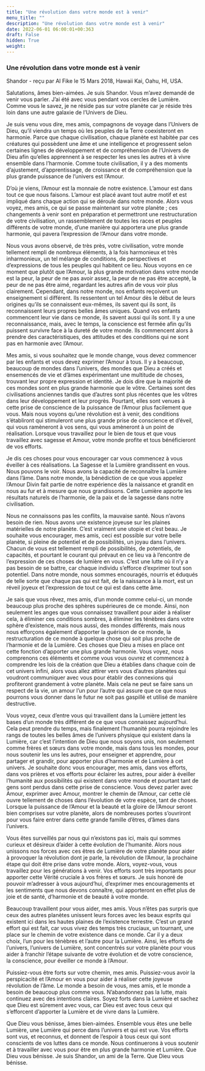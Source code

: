```yaml
---
title: "Une révolution dans votre monde est à venir"
menu_title: ""
description: "Une révolution dans votre monde est à venir"
date: 2022-06-01 06:00:01+00:363
draft: False
hidden: True
weight:
---
```

### Une révolution dans votre monde est à venir

Shandor - reçu par Al Fike le 15 Mars 2018, Hawaii Kai, Oahu, HI, USA.

Salutations, âmes bien-aimées. Je suis Shandor. Vous m’avez demandé de venir vous parler. J’ai été avec vous pendant vos cercles de Lumière. Comme vous le savez, je ne réside pas sur votre planète car je réside très loin dans une autre galaxie de l’Univers de Dieu.

Je suis venu vous dire, mes amis, compagnons de voyage dans l’Univers de Dieu, qu’il viendra un temps où les peuples de la Terre coexisteront en harmonie. Parce que chaque civilisation, chaque planète est habitée par ces créatures qui possèdent une âme et une intelligence et progressent selon certaines lignes de développement et de compréhension de l’Univers de Dieu afin qu’elles apprennent à se respecter les unes les autres et à vivre ensemble dans l’harmonie. Comme toute civilisation, il y a des moments d’ajustement, d’apprentissage, de croissance et de compréhension que la plus grande puissance de l’univers est l’Amour.

D’où je viens, l’Amour est la monnaie de notre existence. L’amour est dans tout ce que nous faisons. L’amour est placé avant tout autre motif et est impliqué dans chaque action qui se déroule dans notre monde. Alors vous voyez, mes amis, ce qui se passe maintenant sur votre planète ; ces changements à venir sont en préparation et permettront une restructuration de votre civilisation, un rassemblement de toutes les races et peuples différents de votre monde, d’une manière qui apportera une plus grande harmonie, qui pavera l’expression de l’Amour dans votre monde.

Nous vous avons observé, de très près, votre civilisation, votre monde tellement rempli de nombreux éléments, à la fois harmonieux et très inharmonieux, un tel mélange de conditions, de perspectives et d’expressions de tous les peuples qui habitent ce lieu. Nous voyons en ce moment que plutôt que l’Amour, la plus grande motivation dans votre monde est la peur, la peur de ne pas avoir assez, la peur de ne pas être accepté, la peur de ne pas être aimé, regardant les autres afin de vous voir plus clairement. Cependant, dans notre monde, nos enfants reçoivent un enseignement si différent. Ils ressentent un tel Amour dès le début de leurs origines qu’ils se connaissent eux-mêmes, ils savent qui ils sont, ils reconnaissent leurs propres belles âmes uniques. Quand vos enfants commencent leur vie dans ce monde, ils savent aussi qui ils sont. Il y a une reconnaissance, mais, avec le temps, la conscience est fermée afin qu’ils puissent survivre face à la dureté de votre monde. Ils commencent alors à prendre des caractéristiques, des attitudes et des conditions qui ne sont pas en harmonie avec l’Amour.

Mes amis, si vous souhaitez que le monde change, vous devez commencer par les enfants et vous devez exprimer l’Amour à tous. Il y a beaucoup, beaucoup de mondes dans l’univers, des mondes que Dieu a créés et ensemencés de vie et d’âmes expérimentant une multitude de choses, trouvant leur propre expression et identité. Je dois dire que la majorité de ces mondes sont en plus grande harmonie que le vôtre. Certaines sont des civilisations anciennes tandis que d’autres sont plus récentes que les vôtres dans leur développement et leur progrès. Pourtant, elles sont venues à cette prise de conscience de la puissance de l’Amour plus facilement que vous. Mais nous voyons qu’une révolution est à venir, des conditions s’établiront qui stimuleront une plus grande prise de conscience et d’éveil, qui vous ramèneront à vos sens, qui vous amèneront à un point de réalisation. Lorsque vous travaillez pour le bien de tous et que vous travaillez avec sagesse et Amour, votre monde profite et tous bénéficieront de vos efforts.

Je dis ces choses pour vous encourager car vous commencez à vous éveiller à ces réalisations. La Sagesse et la Lumière grandissent en vous. Nous pouvons le voir. Nous avons la capacité de reconnaître la Lumière dans l’âme. Dans notre monde, la bénédiction de ce que vous appelez l’Amour Divin fait partie de notre expérience dès la naissance et grandit en nous au fur et à mesure que nous grandissons. Cette Lumière apporte les résultats naturels de l’harmonie, de la paix et de la sagesse dans notre civilisation.

Nous ne connaissons pas les conflits, la mauvaise santé. Nous n’avons besoin de rien. Nous avons une existence joyeuse sur les plaines matérielles de notre planète. C’est vraiment une utopie et c’est beau. Je souhaite vous encourager, mes amis, ceci est possible sur votre belle planète, si pleine de potentiel et de possibilités, un joyau dans l’univers. Chacun de vous est tellement rempli de possibilités, de potentiels, de capacités, et pourtant le courant qui prévaut en ce lieu va à l’encontre de l’expression de ces choses de lumière en vous. C’est une lutte où il n’y a pas besoin de se battre, car chaque individu s’efforce d’exprimer tout son potentiel. Dans notre monde, nous sommes encouragés, nourris et éduqués de telle sorte que chaque pas qui est fait, de la naissance à la mort, est un réveil joyeux et l’expression de tout ce qui est dans cette âme.

Je sais que vous rêvez, mes amis, d’un monde comme celui-ci, un monde beaucoup plus proche des sphères supérieures de ce monde. Ainsi, non seulement les anges que vous connaissez travaillent pour aider à réaliser cela, à éliminer ces conditions sombres, à éliminer les ténèbres dans votre sphère d’existence, mais nous aussi, des mondes différents, mais nous nous efforçons également d’apporter la guérison de ce monde, la restructuration de ce monde à quelque chose qui soit plus proche de l’harmonie et de la Lumière. Ces choses que Dieu a mises en place ont cette fonction d’apporter une plus grande harmonie. Vous voyez, nous comprenons ces éléments et comme vous vous ouvrez et commencez à comprendre les lois de la création que Dieu a établies dans chaque coin de cet univers infini, alors vous allez attirer vers vous d’autres planètes qui voudront communiquer avec vous pour établir des connexions qui profiteront grandement à votre planète. Mais cela ne peut se faire sans un respect de la vie, un amour l’un pour l’autre qui assure que ce que nous pourrons vous donner dans le futur ne soit pas gaspillé et utilisé de manière destructive.

Vous voyez, ceux d’entre vous qui travaillent dans la Lumière jettent les bases d’un monde très différent de ce que vous connaissez aujourd’hui. Cela peut prendre du temps, mais finalement l’humanité pourra rejoindre les rangs de toutes les belles âmes de l’univers physique qui existent dans la Lumière, car c’est l’intention de Dieu que nous soyons unis, non seulement comme frères et sœurs dans votre monde, mais dans tous les mondes, pour nous soutenir les uns les autres, pour enseigner et apprendre, pour partager et grandir, pour apporter plus d’harmonie et de Lumière à cet univers. Je souhaite donc vous encourager, mes amis, dans vos efforts, dans vos prières et vos efforts pour éclairer les autres, pour aider à éveiller l’humanité aux possibilités qui existent dans votre monde et pourtant tant de gens sont perdus dans cette prise de conscience. Vous devez parler avec Amour, exprimer avec Amour, montrer le chemin de l’Amour, car cette clé ouvre tellement de choses dans l’évolution de votre espèce, tant de choses. Lorsque la puissance de l’Amour et la beauté et la gloire de l’Amour seront bien comprises sur votre planète, alors de nombreuses portes s’ouvriront pour vous faire entrer dans cette grande famille d’êtres, d’âmes dans l’univers.

Vous êtes surveillés par nous qui n’existons pas ici, mais qui sommes curieux et désireux d’aider à cette évolution de l’humanité. Alors nous unissons nos forces avec ces êtres de Lumière de votre planète pour aider à provoquer la révolution dont je parle, la révolution de l’Amour, la prochaine étape qui doit être prise dans votre monde. Alors, voyez-vous, vous travaillez pour les générations à venir. Vos efforts sont très importants pour apporter cette Vérité cruciale à vos frères et sœurs. Je suis honoré de pouvoir m’adresser à vous aujourd’hui, d’exprimer mes encouragements et les sentiments que nous devons connaître, qui apporteront en effet plus de joie et de santé, d’harmonie et de beauté à votre monde.

Beaucoup travaillent pour vous aider, mes amis. Vous n’êtes pas surpris que ceux des autres planètes unissent leurs forces avec les beaux esprits qui existent ici dans les hautes plaines de l’existence terrestre. C’est un grand effort qui est fait, car vous vivez des temps très cruciaux, un tournant, une place sur le chemin de votre existence dans ce monde. Car il y a deux choix, l’un pour les ténèbres et l’autre pour la Lumière. Ainsi, les efforts de l’univers, l’univers de Lumière, sont concentrés sur votre planète pour vous aider à franchir l’étape suivante de votre évolution et de votre conscience, la conscience, pour éveiller ce monde à l’Amour.

Puissiez-vous être forts sur votre chemin, mes amis. Puissiez-vous avoir la perspicacité et l’Amour en vous pour aider à réaliser cette joyeuse révolution de l’âme. Le monde a besoin de vous, mes amis, et le monde a besoin de beaucoup plus comme vous. N’abandonnez pas la lutte, mais continuez avec des intentions claires. Soyez forts dans la Lumière et sachez que Dieu est sûrement avec vous, car Dieu est avec tous ceux qui s’efforcent d’apporter la Lumière et de vivre dans la Lumière.

Que Dieu vous bénisse, âmes bien-aimées. Ensemble vous êtes une belle Lumière, une Lumière qui perce dans l’univers et qui est vue. Vos efforts sont vus, et reconnus, et donnent de l’espoir à tous ceux qui sont conscients de vos luttes dans ce monde. Nous continuerons à vous soutenir et à travailler avec vous pour être en plus grande harmonie et Lumière. Que Dieu vous bénisse. Je suis Shandor, un ami de la Terre. Que Dieu vous bénisse.
